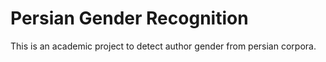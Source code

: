 # Persian Gender Recognition
This is an academic project to detect author gender from persian corpora.

